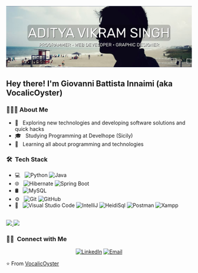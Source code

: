 <img src="https://raw.githubusercontent.com/AVS1508/AVS1508/master/assets/Aditya%20Vikram%20Singh%20Banner.png">

<h2> Hey there! I'm Giovanni Battista Innaimi (aka VocalicOyster)</h2>

<h3> 👨🏻‍💻 About Me </h3>

- 🤔 &nbsp; Exploring new technologies and developing software solutions and quick hacks
- 🎓 &nbsp; Studying Programming at Develhope (Sicily)
- 🌱 &nbsp; Learning all about programming and technologies

<h3> 🛠 &nbsp;Tech Stack</h3>

- 💻 &nbsp;
  ![Python](https://img.shields.io/badge/-Python-333333?style=flat&logo=python)
  ![Java](https://img.shields.io/badge/JAVA-gray?logo=stackedit&logoColor=black)
- 🌐 &nbsp;
  ![Hibernate](https://img.shields.io/badge/Hibernate-gray?logo=hibernate&logoColor=white)
  ![Spring Boot](https://img.shields.io/badge/Spring_Boot-gray?logo=springboot&logoColor=white)
- 🛢 &nbsp;
  ![MySQL](https://img.shields.io/badge/-MySQL-333333?style=flat&logo=mysql)
- ⚙️ &nbsp;
  ![Git](https://img.shields.io/badge/-Git-333333?style=flat&logo=git)
  ![GitHub](https://img.shields.io/badge/-GitHub-333333?style=flat&logo=github)
- 🔧 &nbsp;
  ![Visual Studio Code](https://img.shields.io/badge/-Visual%20Studio%20Code-333333?style=flat&logo=visual-studio-code&logoColor=007ACC)
  ![IntelliJ](https://img.shields.io/badge/IntelliJ_IDEA-gray?logo=intellijidea&logoColor=white)
  ![HeidiSql](https://img.shields.io/badge/HeidiSql-gray?logo=mysql&logoColor=white)
  ![Postman](https://img.shields.io/badge/Postman-gray?logo=postman&logoColor=white)
  ![Xampp](https://img.shields.io/badge/Xampp-gray?logo=xampp&logoColor=white)

<br/>

<a href="https://github.com/VocalicOyster">
  <img height="180em" src="https://github-readme-stats.vercel.app/api?username=VocalicOyster&theme=buefy&show_icons=true" />
  <img height="180em" src="https://github-readme-stats.vercel.app/api/top-langs/?username=VocalicOyster&theme=buefy&layout=compact" />
</a>

<br/>

<h3> 🤝🏻 &nbsp;Connect with Me </h3>

<p align="center">
<a href="https://www.linkedin.com/in/giovanni-innaimi/"><img alt="LinkedIn" src="https://img.shields.io/badge/LinkedIn-Giovanni_Battista%20Innaimi%20-blue?style=flat-square&logo=linkedin"></a>
<a href="mailto:giovanni.innaimi@protonmail.com"><img alt="Email" src="https://img.shields.io/badge/Email-giovanni.innaimi@protonmail.com-blue?style=flat-square&logo=protonmail"></a>
</p>

⭐️ From [VocalicOyster](https://github.com/VocalicOyster)
